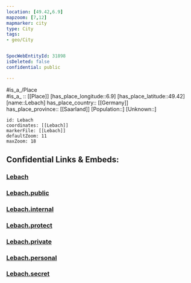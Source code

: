 ```yaml
---
location: [49.42,6.9] 
mapzoom: [7,12] 
mapmarker: city 
type: City
tags:
- geo/City


SpocWebEntityId: 31898
isDeleted: false
confidential: public

---
```

#is_a_/Place  
#is_a_ :: [[Place]] 
[has_place_longitude::6.9] 
[has_place_latitude::49.42] 
[name::Lebach] 
has_place_country:: [[Germany]]  
has_place_province:: [[Saarland]] 
[Population::] 
[Unknown::] 


```leaflet
id: Lebach
coordinates: [[Lebach]] 
markerFile: [[Lebach]] 
defaultZoom: 11 
maxZoom: 18
```


## Confidential Links & Embeds: 

### [Lebach](/_Standards/Earth/Continent/Europe/Europe~Central/Germany/Germany~West/Saarland/counties~Saarland/Saarlouis/cities~Saarlouis/Lebach.md) 

### [Lebach.public](/_public/Earth/Continent/Europe/Europe~Central/Germany/Germany~West/Saarland/counties~Saarland/Saarlouis/cities~Saarlouis/Lebach.public.md) 

### [Lebach.internal](/_internal/Earth/Continent/Europe/Europe~Central/Germany/Germany~West/Saarland/counties~Saarland/Saarlouis/cities~Saarlouis/Lebach.internal.md) 

### [Lebach.protect](/_protect/Earth/Continent/Europe/Europe~Central/Germany/Germany~West/Saarland/counties~Saarland/Saarlouis/cities~Saarlouis/Lebach.protect.md) 

### [Lebach.private](/_private/Earth/Continent/Europe/Europe~Central/Germany/Germany~West/Saarland/counties~Saarland/Saarlouis/cities~Saarlouis/Lebach.private.md) 

### [Lebach.personal](/_personal/Earth/Continent/Europe/Europe~Central/Germany/Germany~West/Saarland/counties~Saarland/Saarlouis/cities~Saarlouis/Lebach.personal.md) 

### [Lebach.secret](/_secret/Earth/Continent/Europe/Europe~Central/Germany/Germany~West/Saarland/counties~Saarland/Saarlouis/cities~Saarlouis/Lebach.secret.md)

